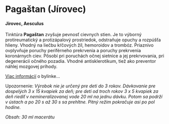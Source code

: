 Pagaštan (Jírovec)
==================

#### Jírovec, Aesculus

Tinktúra **Pagaštan** zvyšuje pevnosť cievnych stien. Je to výborný
protireumatický a protizápalový prostriedok, odstraňuje opuchy a rozpúšťa
hlieny. Vhodný na liečbu kŕčových žíl, hemoroidov a trombóz. Priaznivo
ovplyvňuje poruchy periférneho prekrvenia a poruchy prekrvenia koronárnych ciev.
Pôsobí pri poruchách očnej sietnice a jej prekrvovania, pri degenerácii očného
pozadia. Vhodné antisklerotikum, tiež ako preventor náhlej mozgovej príhody.

[Viac informácií](/sip/bylinky/pagastan-konsky/) o bylinke…

Upozornenie: *Výrobok nie je určený pre deti do 3 rokov. Dávkovanie pre
dospelých 3 x 15 kvapiek za deň; pre deti od troch rokov 3 x 5 kvapiek za deň
riediť v nemineralizovanej vode 20 ml na jednu dávku. Potom sa podrží v ústach a
po 20 s až 30 s sa prehltne. Pitný režim pokračuje asi po pol hodine.*

*Obsah: 30 ml macerátu*

